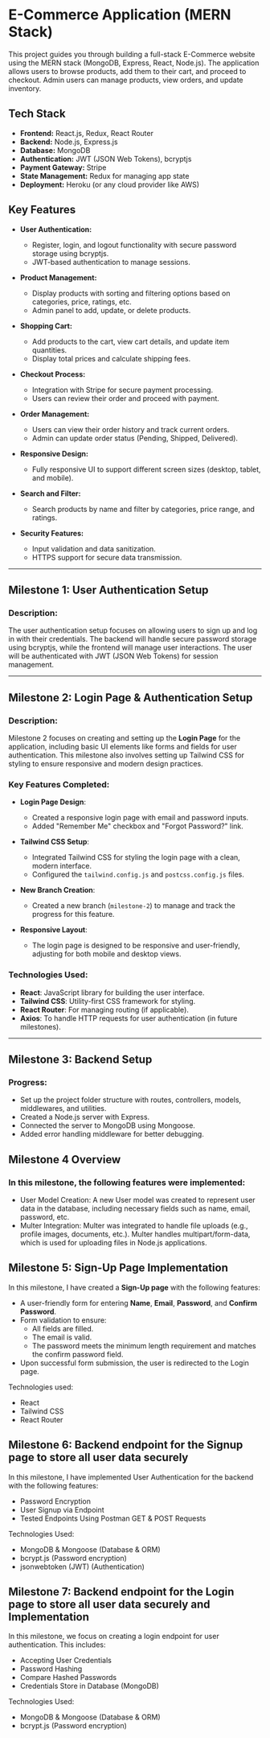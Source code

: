 # E-Commerce Application (MERN Stack)

This project guides you through building a full-stack E-Commerce website using the MERN stack (MongoDB, Express, React, Node.js). The application allows users to browse products, add them to their cart, and proceed to checkout. Admin users can manage products, view orders, and update inventory.

## Tech Stack

- **Frontend:** React.js, Redux, React Router
- **Backend:** Node.js, Express.js
- **Database:** MongoDB
- **Authentication:** JWT (JSON Web Tokens), bcryptjs
- **Payment Gateway:** Stripe
- **State Management:** Redux for managing app state
- **Deployment:** Heroku (or any cloud provider like AWS)

## Key Features

- **User Authentication:** 
  - Register, login, and logout functionality with secure password storage using bcryptjs.
  - JWT-based authentication to manage sessions.
  
- **Product Management:**
  - Display products with sorting and filtering options based on categories, price, ratings, etc.
  - Admin panel to add, update, or delete products.

- **Shopping Cart:**
  - Add products to the cart, view cart details, and update item quantities.
  - Display total prices and calculate shipping fees.

- **Checkout Process:**
  - Integration with Stripe for secure payment processing.
  - Users can review their order and proceed with payment.

- **Order Management:**
  - Users can view their order history and track current orders.
  - Admin can update order status (Pending, Shipped, Delivered).

- **Responsive Design:**
  - Fully responsive UI to support different screen sizes (desktop, tablet, and mobile).

- **Search and Filter:**
  - Search products by name and filter by categories, price range, and ratings.

- **Security Features:**
  - Input validation and data sanitization.
  - HTTPS support for secure data transmission.

---

## Milestone 1: User Authentication Setup

### Description:
The user authentication setup focuses on allowing users to sign up and log in with their credentials. The backend will handle secure password storage using bcryptjs, while the frontend will manage user interactions. The user will be authenticated with JWT (JSON Web Tokens) for session management.

---

## Milestone 2: Login Page & Authentication Setup

### Description:
Milestone 2 focuses on creating and setting up the **Login Page** for the application, including basic UI elements like forms and fields for user authentication. This milestone also involves setting up Tailwind CSS for styling to ensure responsive and modern design practices.

### Key Features Completed:
- **Login Page Design**: 
  - Created a responsive login page with email and password inputs.
  - Added "Remember Me" checkbox and "Forgot Password?" link.
  
- **Tailwind CSS Setup**: 
  - Integrated Tailwind CSS for styling the login page with a clean, modern interface.
  - Configured the `tailwind.config.js` and `postcss.config.js` files.

- **New Branch Creation**: 
  - Created a new branch (`milestone-2`) to manage and track the progress for this feature.
  
- **Responsive Layout**: 
  - The login page is designed to be responsive and user-friendly, adjusting for both mobile and desktop views.

### Technologies Used:
- **React**: JavaScript library for building the user interface.
- **Tailwind CSS**: Utility-first CSS framework for styling.
- **React Router**: For managing routing (if applicable).
- **Axios**: To handle HTTP requests for user authentication (in future milestones).

---

## Milestone 3: Backend Setup

### Progress:
- Set up the project folder structure with routes, controllers, models, middlewares, and utilities.
- Created a Node.js server with Express.
- Connected the server to MongoDB using Mongoose.
- Added error handling middleware for better debugging.


## Milestone 4 Overview

### In this milestone, the following features were implemented:

- User Model Creation: A new User model was created to represent user data in the database, including necessary fields such as name, email, password, etc.
- Multer Integration: Multer was integrated to handle file uploads (e.g., profile images, documents, etc.). Multer handles multipart/form-data, which is used for uploading files in Node.js applications.


## Milestone 5: Sign-Up Page Implementation

In this milestone, I have created a **Sign-Up page** with the following features:
- A user-friendly form for entering **Name**, **Email**, **Password**, and **Confirm Password**.
- Form validation to ensure:
  - All fields are filled.
  - The email is valid.
  - The password meets the minimum length requirement and matches the confirm password field.
- Upon successful form submission, the user is redirected to the Login page.

Technologies used:
- React
- Tailwind CSS
- React Router

## Milestone 6: Backend endpoint for the Signup page to store all user data securely

In this milestone, I have implemented User Authentication for the backend with the following features:

- Password Encryption
- User Signup via Endpoint
- Tested Endpoints Using Postman GET & POST Requests

Technologies Used:
- MongoDB & Mongoose (Database & ORM)
- bcrypt.js (Password encryption)
- jsonwebtoken (JWT) (Authentication)

## Milestone 7: Backend endpoint for the Login page to store all user data securely and Implementation

In this milestone, we focus on creating a login endpoint for user authentication. This includes:

- Accepting User Credentials
- Password Hashing
- Compare Hashed Passwords
- Credentials Store in Database (MongoDB)

Technologies Used:
- MongoDB & Mongoose (Database & ORM)
- bcrypt.js (Password encryption)
